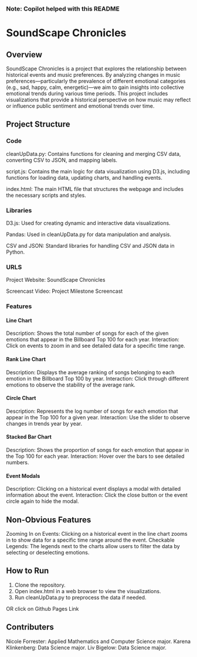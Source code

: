 ### Note: Copilot helped with this README

# SoundScape Chronicles

## Overview

SoundScape Chronicles is a project that explores the relationship between historical events and music preferences. By analyzing changes in music preferences—particularly the prevalence of different emotional categories (e.g., sad, happy, calm, energetic)—we aim to gain insights into collective emotional trends during various time periods. This project includes visualizations that provide a historical perspective on how music may reflect or influence public sentiment and emotional trends over time.

## Project Structure

### Code

cleanUpData.py: Contains functions for cleaning and merging CSV data, converting CSV to JSON, and mapping labels.

script.js: Contains the main logic for data visualization using D3.js, including functions for loading data, updating charts, and handling events.

index.html: The main HTML file that structures the webpage and includes the necessary scripts and styles.

### Libraries

D3.js: Used for creating dynamic and interactive data visualizations.

Pandas: Used in cleanUpData.py for data manipulation and analysis.

CSV and JSON: Standard libraries for handling CSV and JSON data in Python.

### URLS

Project Website: SoundScape Chronicles

Screencast Video: Project Milestone Screencast

### Features

#### Line Chart

Description: Shows the total number of songs for each of the given emotions that appear in the Billboard Top 100 for each year.
Interaction: Click on events to zoom in and see detailed data for a specific time range.

#### Rank Line Chart

Description: Displays the average ranking of songs belonging to each emotion in the Billboard Top 100 by year.
Interaction: Click through different emotions to observe the stability of the average rank.

#### Circle Chart

Description: Represents the log number of songs for each emotion that appear in the Top 100 for a given year.
Interaction: Use the slider to observe changes in trends year by year.

#### Stacked Bar Chart

Description: Shows the proportion of songs for each emotion that appear in the Top 100 for each year.
Interaction: Hover over the bars to see detailed numbers.

#### Event Modals

Description: Clicking on a historical event displays a modal with detailed information about the event.
Interaction: Click the close button or the event circle again to hide the modal.

## Non-Obvious Features

Zooming In on Events: Clicking on a historical event in the line chart zooms in to show data for a specific time range around the event.
Checkable Legends: The legends next to the charts allow users to filter the data by selecting or deselecting emotions.

## How to Run

1. Clone the repository.
2. Open index.html in a web browser to view the visualizations.
3. Run cleanUpData.py to preprocess the data if needed.

OR click on Github Pages Link

## Contributers

Nicole Forrester: Applied Mathematics and Computer Science major.
Karena Klinkenberg: Data Science major.
Liv Bigelow: Data Science major.
